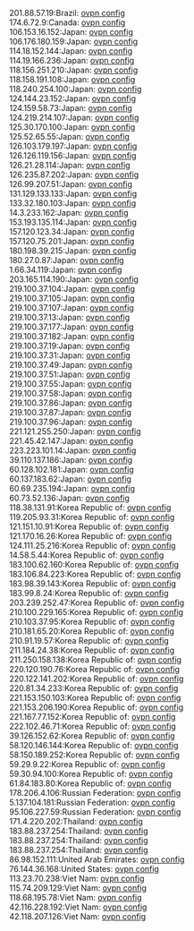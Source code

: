 201.88.57.19:Brazil: [ovpn config](vpn/201_88_57_19.ovpn)  
174.6.72.9:Canada: [ovpn config](vpn/174_6_72_9.ovpn)  
106.153.16.152:Japan: [ovpn config](vpn/106_153_16_152.ovpn)  
106.176.180.159:Japan: [ovpn config](vpn/106_176_180_159.ovpn)  
114.18.152.144:Japan: [ovpn config](vpn/114_18_152_144.ovpn)  
114.19.166.236:Japan: [ovpn config](vpn/114_19_166_236.ovpn)  
118.156.251.210:Japan: [ovpn config](vpn/118_156_251_210.ovpn)  
118.158.191.108:Japan: [ovpn config](vpn/118_158_191_108.ovpn)  
118.240.254.100:Japan: [ovpn config](vpn/118_240_254_100.ovpn)  
124.144.23.152:Japan: [ovpn config](vpn/124_144_23_152.ovpn)  
124.159.58.73:Japan: [ovpn config](vpn/124_159_58_73.ovpn)  
124.219.214.107:Japan: [ovpn config](vpn/124_219_214_107.ovpn)  
125.30.170.100:Japan: [ovpn config](vpn/125_30_170_100.ovpn)  
125.52.65.55:Japan: [ovpn config](vpn/125_52_65_55.ovpn)  
126.103.179.197:Japan: [ovpn config](vpn/126_103_179_197.ovpn)  
126.126.119.156:Japan: [ovpn config](vpn/126_126_119_156.ovpn)  
126.21.28.114:Japan: [ovpn config](vpn/126_21_28_114.ovpn)  
126.235.87.202:Japan: [ovpn config](vpn/126_235_87_202.ovpn)  
126.99.207.51:Japan: [ovpn config](vpn/126_99_207_51.ovpn)  
131.129.133.133:Japan: [ovpn config](vpn/131_129_133_133.ovpn)  
133.32.180.103:Japan: [ovpn config](vpn/133_32_180_103.ovpn)  
14.3.233.162:Japan: [ovpn config](vpn/14_3_233_162.ovpn)  
153.193.135.114:Japan: [ovpn config](vpn/153_193_135_114.ovpn)  
157.120.123.34:Japan: [ovpn config](vpn/157_120_123_34.ovpn)  
157.120.75.201:Japan: [ovpn config](vpn/157_120_75_201.ovpn)  
180.198.39.215:Japan: [ovpn config](vpn/180_198_39_215.ovpn)  
180.27.0.87:Japan: [ovpn config](vpn/180_27_0_87.ovpn)  
1.66.34.119:Japan: [ovpn config](vpn/1_66_34_119.ovpn)  
203.165.114.190:Japan: [ovpn config](vpn/203_165_114_190.ovpn)  
219.100.37.104:Japan: [ovpn config](vpn/219_100_37_104.ovpn)  
219.100.37.105:Japan: [ovpn config](vpn/219_100_37_105.ovpn)  
219.100.37.107:Japan: [ovpn config](vpn/219_100_37_107.ovpn)  
219.100.37.13:Japan: [ovpn config](vpn/219_100_37_13.ovpn)  
219.100.37.177:Japan: [ovpn config](vpn/219_100_37_177.ovpn)  
219.100.37.182:Japan: [ovpn config](vpn/219_100_37_182.ovpn)  
219.100.37.19:Japan: [ovpn config](vpn/219_100_37_19.ovpn)  
219.100.37.31:Japan: [ovpn config](vpn/219_100_37_31.ovpn)  
219.100.37.49:Japan: [ovpn config](vpn/219_100_37_49.ovpn)  
219.100.37.51:Japan: [ovpn config](vpn/219_100_37_51.ovpn)  
219.100.37.55:Japan: [ovpn config](vpn/219_100_37_55.ovpn)  
219.100.37.58:Japan: [ovpn config](vpn/219_100_37_58.ovpn)  
219.100.37.86:Japan: [ovpn config](vpn/219_100_37_86.ovpn)  
219.100.37.87:Japan: [ovpn config](vpn/219_100_37_87.ovpn)  
219.100.37.96:Japan: [ovpn config](vpn/219_100_37_96.ovpn)  
221.121.255.250:Japan: [ovpn config](vpn/221_121_255_250.ovpn)  
221.45.42.147:Japan: [ovpn config](vpn/221_45_42_147.ovpn)  
223.223.101.14:Japan: [ovpn config](vpn/223_223_101_14.ovpn)  
39.110.137.186:Japan: [ovpn config](vpn/39_110_137_186.ovpn)  
60.128.102.181:Japan: [ovpn config](vpn/60_128_102_181.ovpn)  
60.137.183.62:Japan: [ovpn config](vpn/60_137_183_62.ovpn)  
60.69.235.194:Japan: [ovpn config](vpn/60_69_235_194.ovpn)  
60.73.52.136:Japan: [ovpn config](vpn/60_73_52_136.ovpn)  
118.38.131.91:Korea Republic of: [ovpn config](vpn/118_38_131_91.ovpn)  
119.205.93.31:Korea Republic of: [ovpn config](vpn/119_205_93_31.ovpn)  
121.151.10.91:Korea Republic of: [ovpn config](vpn/121_151_10_91.ovpn)  
121.170.16.26:Korea Republic of: [ovpn config](vpn/121_170_16_26.ovpn)  
124.111.25.216:Korea Republic of: [ovpn config](vpn/124_111_25_216.ovpn)  
14.58.5.44:Korea Republic of: [ovpn config](vpn/14_58_5_44.ovpn)  
183.100.62.160:Korea Republic of: [ovpn config](vpn/183_100_62_160.ovpn)  
183.106.84.223:Korea Republic of: [ovpn config](vpn/183_106_84_223.ovpn)  
183.98.39.143:Korea Republic of: [ovpn config](vpn/183_98_39_143.ovpn)  
183.99.8.24:Korea Republic of: [ovpn config](vpn/183_99_8_24.ovpn)  
203.239.252.47:Korea Republic of: [ovpn config](vpn/203_239_252_47.ovpn)  
210.100.229.165:Korea Republic of: [ovpn config](vpn/210_100_229_165.ovpn)  
210.103.37.95:Korea Republic of: [ovpn config](vpn/210_103_37_95.ovpn)  
210.181.65.20:Korea Republic of: [ovpn config](vpn/210_181_65_20.ovpn)  
210.91.19.57:Korea Republic of: [ovpn config](vpn/210_91_19_57.ovpn)  
211.184.24.38:Korea Republic of: [ovpn config](vpn/211_184_24_38.ovpn)  
211.250.158.138:Korea Republic of: [ovpn config](vpn/211_250_158_138.ovpn)  
220.120.190.76:Korea Republic of: [ovpn config](vpn/220_120_190_76.ovpn)  
220.122.141.202:Korea Republic of: [ovpn config](vpn/220_122_141_202.ovpn)  
220.81.34.233:Korea Republic of: [ovpn config](vpn/220_81_34_233.ovpn)  
221.153.150.103:Korea Republic of: [ovpn config](vpn/221_153_150_103.ovpn)  
221.153.206.190:Korea Republic of: [ovpn config](vpn/221_153_206_190.ovpn)  
221.167.77.152:Korea Republic of: [ovpn config](vpn/221_167_77_152.ovpn)  
222.102.46.71:Korea Republic of: [ovpn config](vpn/222_102_46_71.ovpn)  
39.126.152.62:Korea Republic of: [ovpn config](vpn/39_126_152_62.ovpn)  
58.120.146.144:Korea Republic of: [ovpn config](vpn/58_120_146_144.ovpn)  
58.150.189.252:Korea Republic of: [ovpn config](vpn/58_150_189_252.ovpn)  
59.29.9.22:Korea Republic of: [ovpn config](vpn/59_29_9_22.ovpn)  
59.30.94.100:Korea Republic of: [ovpn config](vpn/59_30_94_100.ovpn)  
61.84.183.80:Korea Republic of: [ovpn config](vpn/61_84_183_80.ovpn)  
178.206.4.106:Russian Federation: [ovpn config](vpn/178_206_4_106.ovpn)  
5.137.104.181:Russian Federation: [ovpn config](vpn/5_137_104_181.ovpn)  
95.106.227.59:Russian Federation: [ovpn config](vpn/95_106_227_59.ovpn)  
171.4.220.202:Thailand: [ovpn config](vpn/171_4_220_202.ovpn)  
183.88.237.254:Thailand: [ovpn config](vpn/183_88_237_254.ovpn)  
183.88.237.254:Thailand: [ovpn config](vpn/183_88_237_254.ovpn)  
183.88.237.254:Thailand: [ovpn config](vpn/183_88_237_254.ovpn)  
86.98.152.111:United Arab Emirates: [ovpn config](vpn/86_98_152_111.ovpn)  
76.144.36.168:United States: [ovpn config](vpn/76_144_36_168.ovpn)  
113.23.70.238:Viet Nam: [ovpn config](vpn/113_23_70_238.ovpn)  
115.74.209.129:Viet Nam: [ovpn config](vpn/115_74_209_129.ovpn)  
118.68.195.78:Viet Nam: [ovpn config](vpn/118_68_195_78.ovpn)  
42.116.228.192:Viet Nam: [ovpn config](vpn/42_116_228_192.ovpn)  
42.118.207.126:Viet Nam: [ovpn config](vpn/42_118_207_126.ovpn)  
